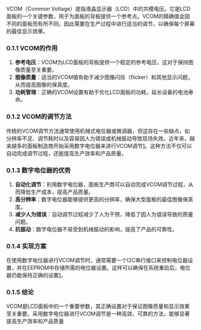 VCOM（Common Voltage）是指液晶显示器（LCD）中的共模电压。它是LCD面板的一个关键参数，用于为面板的背板提供一个参考点。VCOM的精确值会因不同的面板而有所不同，因此需要在生产过程中进行适当的调节，以确保每个屏幕的最佳显示效果。

### 0.1.1 VCOM的作用

1. **参考电压**：VCOM为LCD面板的背板提供一个稳定的参考电压，这对于保持图像质量至关重要。
2. **图像质量**：适当的VCOM值有助于减少图像闪烁（flicker）和其他显示问题，从而提高图像的保真度。
3. **功耗管理**：正确的VCOM设置有助于优化LCD面板的功耗，延长设备的电池寿命。

### 0.1.2 VCOM的调节方法

传统的VCOM调节方法通常使用机械式电位器或微调器，但这存在一些缺点，如分辨率不足、调节耗时以及容易因人为错误或机械振动导致现场失效。近年来，越来越多的面板制造商开始采用数字电位器来进行VCOM调节[1](https://blog.csdn.net/weixin_30455023/article/details/99137029)。这种方法不仅可以自动完成调节过程，还能提高生产效率和产品质量。

### 0.1.3 数字电位器的优势

1. **自动化调节**：利用数字电位器，面板生产商可以自动完成VCOM调节过程，从而降低生产成本，提高产品质量。
2. **高分辨率**：数字电位器能够提供更高的分辨率，确保大型面板的最佳图像保真度。
3. **减少人为错误**：自动调节过程减少了人为干预，降低了因人为错误导致的质量问题。
4. **抗振动**：数字电位器不易受到机械振动的影响，提高了产品的可靠性。

### 0.1.4 实现方案

在使用数字电位器进行VCOM调节时，通常需要一个I2C串行接口来控制电位器设置，并在EEPROM中存储所需的电位器设置。这样可以确保在系统重启后，电位器仍能保持正确的设置[1](https://blog.csdn.net/weixin_30455023/article/details/99137029)。

### 0.1.5 结论

VCOM是LCD面板中的一个重要参数，其正确设置对于保证图像质量和显示效果至关重要。采用数字电位器进行VCOM调节是一种高效、可靠的方法，能够显著提高生产效率和产品质量